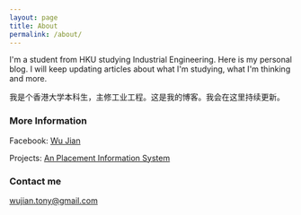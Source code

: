 ```yaml
---
layout: page
title: About
permalink: /about/
---
```


I'm a student from HKU studying Industrial Engineering. Here is my personal blog. I will keep updating articles about what I'm studying, what I'm thinking and more.

我是个香港大学本科生，主修工业工程。这是我的博客。我会在这里持续更新。

### More Information

Facebook: [Wu Jian](https://www.facebook.com/profile.php?id=100009983418891)

Projects: [An Placement Information System](http://imse2113.imse.hku.hk/3035232315/)

### Contact me

[wujian.tony@gmail.com](mailto:wujian.tony@gmail.com)
